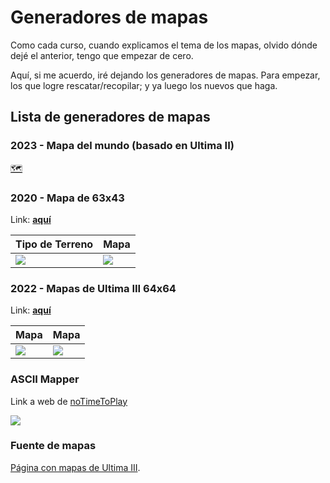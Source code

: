 # Generadores de mapas

Como cada curso, cuando explicamos el tema de los mapas, olvido dónde dejé el anterior, tengo que empezar de cero.

Aquí, si me acuerdo, iré dejando los generadores de mapas. Para empezar, los que logre rescatar/recopilar; y ya luego los nuevos que haga.

## Lista de generadores de mapas

### 2023 - Mapa del mundo (basado en Ultima II)

[🗺](https://docs.google.com/spreadsheets/d/14nYqSdmO0wLZ5X3pFiSyJfq34Xu8qa-eXCSv0EJGCPo/edit?usp=sharing)

### 2020 - Mapa de 63x43

Link: **[aquí](https://docs.google.com/spreadsheets/d/1d9UC03syn03oDDp1CU8s0rqLhh3_M5KHtXwGMQzVq8w/edit?usp=sharing)**

|Tipo de Terreno|Mapa
|-|-
|![](/imagenes/2020-mapaTipoTerreno.png)|![](/imagenes/2020-mapaTotal.png)

### 2022 - Mapas de Ultima III 64x64

Link: **[aquí](https://docs.google.com/spreadsheets/d/1wgDUYuLw5eu9Ri_1ppY6vDm5-ph5FQRgp9-ZWiNIB-A/edit?usp=sharing)**

|Mapa|Mapa
|-|-
|![](/imagenes/2022-mapaU3-001.png)|![](/imagenes/2022-mapaU3-002.png)

### ASCII Mapper 

Link a web de [noTimeToPlay](https://notimetoplay.org/engines/ascii-mapper/index.html)

![](https://notimetoplay.org/engines/ascii-mapper/ascii-mapper-20190816.png)

### Fuente de mapas

[Página con mapas de Ultima III](https://web.archive.org/web/20100831051524/http://userpages.monmouth.com/~colonel/videogames/ultimaexodus/index.html).
